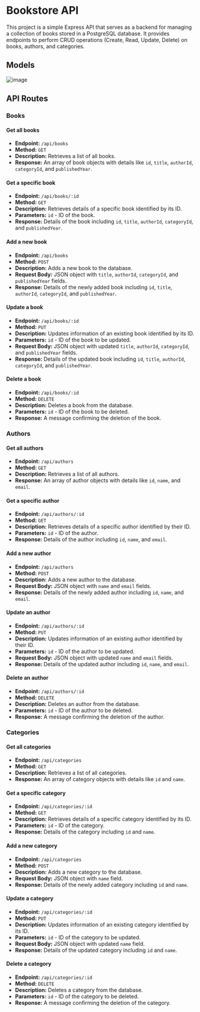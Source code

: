 # Bookstore API

This project is a simple Express API that serves as a backend for managing a collection of books stored in a PostgreSQL database. It provides endpoints to perform CRUD operations (Create, Read, Update, Delete) on books, authors, and categories.

<!-- ## Project Functionality -->
<!---->
<!-- - **Create a new book**: Allows users to add a new book to the database. -->
<!-- - **Retrieve all books**: Fetches a list of all books stored in the database. -->
<!-- - **Retrieve a specific book**: Retrieves details of a specific book identified by its ID. -->
<!-- - **Update a book**: Allows users to update information of an existing book. -->
<!-- - **Delete a book**: Deletes a book from the database. -->
<!-- - **Create a new author**: Allows users to add a new author to the database. -->
<!-- - **Retrieve all authors**: Fetches a list of all authors stored in the database. -->
<!-- - **Retrieve a specific author**: Retrieves details of a specific author identified by their ID. -->
<!-- - **Update an author**: Allows users to update information of an existing author. -->
<!-- - **Delete an author**: Deletes an author from the database. -->
<!-- - **Create a new category**: Allows users to add a new category to the database. -->
<!-- - **Retrieve all categories**: Fetches a list of all categories stored in the database. -->
<!-- - **Retrieve a specific category**: Retrieves details of a specific category identified by its ID. -->
<!-- - **Update a category**: Allows users to update information of an existing category. -->
<!-- - **Delete a category**: Deletes a category from the database. -->

## Models

![image](https://github.com/vasujain275/bookstore-api/assets/69643310/edff67df-b576-4e8f-a4f3-9fbf672a2c0c)

## API Routes

### Books

#### Get all books

- **Endpoint:** `/api/books`
- **Method:** `GET`
- **Description:** Retrieves a list of all books.
- **Response:** An array of book objects with details like `id`, `title`, `authorId`, `categoryId`, and `publishedYear`.

#### Get a specific book

- **Endpoint:** `/api/books/:id`
- **Method:** `GET`
- **Description:** Retrieves details of a specific book identified by its ID.
- **Parameters:** `id` - ID of the book.
- **Response:** Details of the book including `id`, `title`, `authorId`, `categoryId`, and `publishedYear`.

#### Add a new book

- **Endpoint:** `/api/books`
- **Method:** `POST`
- **Description:** Adds a new book to the database.
- **Request Body:** JSON object with `title`, `authorId`, `categoryId`, and `publishedYear` fields.
- **Response:** Details of the newly added book including `id`, `title`, `authorId`, `categoryId`, and `publishedYear`.

#### Update a book

- **Endpoint:** `/api/books/:id`
- **Method:** `PUT`
- **Description:** Updates information of an existing book identified by its ID.
- **Parameters:** `id` - ID of the book to be updated.
- **Request Body:** JSON object with updated `title`, `authorId`, `categoryId`, and `publishedYear` fields.
- **Response:** Details of the updated book including `id`, `title`, `authorId`, `categoryId`, and `publishedYear`.

#### Delete a book

- **Endpoint:** `/api/books/:id`
- **Method:** `DELETE`
- **Description:** Deletes a book from the database.
- **Parameters:** `id` - ID of the book to be deleted.
- **Response:** A message confirming the deletion of the book.

### Authors

#### Get all authors

- **Endpoint:** `/api/authors`
- **Method:** `GET`
- **Description:** Retrieves a list of all authors.
- **Response:** An array of author objects with details like `id`, `name`, and `email`.

#### Get a specific author

- **Endpoint:** `/api/authors/:id`
- **Method:** `GET`
- **Description:** Retrieves details of a specific author identified by their ID.
- **Parameters:** `id` - ID of the author.
- **Response:** Details of the author including `id`, `name`, and `email`.

#### Add a new author

- **Endpoint:** `/api/authors`
- **Method:** `POST`
- **Description:** Adds a new author to the database.
- **Request Body:** JSON object with `name` and `email` fields.
- **Response:** Details of the newly added author including `id`, `name`, and `email`.

#### Update an author

- **Endpoint:** `/api/authors/:id`
- **Method:** `PUT`
- **Description:** Updates information of an existing author identified by their ID.
- **Parameters:** `id` - ID of the author to be updated.
- **Request Body:** JSON object with updated `name` and `email` fields.
- **Response:** Details of the updated author including `id`, `name`, and `email`.

#### Delete an author

- **Endpoint:** `/api/authors/:id`
- **Method:** `DELETE`
- **Description:** Deletes an author from the database.
- **Parameters:** `id` - ID of the author to be deleted.
- **Response:** A message confirming the deletion of the author.

### Categories

#### Get all categories

- **Endpoint:** `/api/categories`
- **Method:** `GET`
- **Description:** Retrieves a list of all categories.
- **Response:** An array of category objects with details like `id` and `name`.

#### Get a specific category

- **Endpoint:** `/api/categories/:id`
- **Method:** `GET`
- **Description:** Retrieves details of a specific category identified by its ID.
- **Parameters:** `id` - ID of the category.
- **Response:** Details of the category including `id` and `name`.

#### Add a new category

- **Endpoint:** `/api/categories`
- **Method:** `POST`
- **Description:** Adds a new category to the database.
- **Request Body:** JSON object with `name` field.
- **Response:** Details of the newly added category including `id` and `name`.

#### Update a category

- **Endpoint:** `/api/categories/:id`
- **Method:** `PUT`
- **Description:** Updates information of an existing category identified by its ID.
- **Parameters:** `id` - ID of the category to be updated.
- **Request Body:** JSON object with updated `name` field.
- **Response:** Details of the updated category including `id` and `name`.

#### Delete a category

- **Endpoint:** `/api/categories/:id`
- **Method:** `DELETE`
- **Description:** Deletes a category from the database.
- **Parameters:** `id` - ID of the category to be deleted.
- **Response:** A message confirming the deletion of the category.
